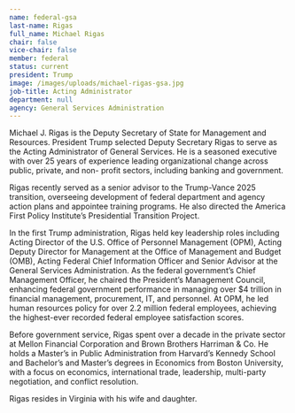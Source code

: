 ```yaml
---
name: federal-gsa
last-name: Rigas
full_name: Michael Rigas
chair: false
vice-chair: false
member: federal
status: current
president: Trump
image: /images/uploads/michael-rigas-gsa.jpg
job-title: Acting Administrator
department: null
agency: General Services Administration
---
```

Michael J. Rigas is the Deputy Secretary of State for Management and Resources. President Trump selected Deputy Secretary Rigas to serve as the Acting Administrator of General Services. He is a seasoned executive with over 25 years of experience leading organizational change across public, private, and non- profit sectors, including banking and government.

Rigas recently served as a senior advisor to the Trump-Vance 2025 transition, overseeing development of federal department and agency action plans and appointee training programs. He also directed the America First Policy Institute’s Presidential Transition Project.

In the first Trump administration, Rigas held key leadership roles including Acting Director of the U.S. Office of Personnel Management (OPM), Acting Deputy Director for Management at the Office of Management and Budget (OMB), Acting Federal Chief Information Officer and Senior Advisor at the General Services Administration. As the federal government’s Chief Management Officer, he chaired the President’s Management Council, enhancing federal government performance in managing over $4 trillion in financial management, procurement, IT, and personnel. At OPM, he led human resources policy for over 2.2 million federal employees, achieving the highest-ever recorded federal employee satisfaction scores.

Before government service, Rigas spent over a decade in the private sector at Mellon Financial Corporation and Brown Brothers Harriman & Co. He holds a Master’s in Public Administration from Harvard’s Kennedy School and Bachelor’s and Master’s degrees in Economics from Boston University, with a focus on economics, international trade, leadership, multi-party negotiation, and conflict resolution.

Rigas resides in Virginia with his wife and daughter.